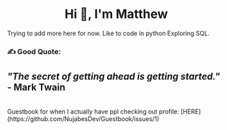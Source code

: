 <h1 align="center">Hi 👋, I'm Matthew</h1>
Trying to add more here for now.
Like to code in python
Exploring SQL.


### ✍️ Good Quote:
## *"The secret of getting ahead is getting started."* - **Mark Twain**

<br>
Guestbook for when I actually have ppl checking out profile: [HERE](https://github.com/NujabesDev/Guestbook/issues/1)

